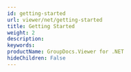 ```yaml
---
id: getting-started
url: viewer/net/getting-started
title: Getting Started
weight: 2
description: 
keywords: 
productName: GroupDocs.Viewer for .NET
hideChildren: False
---
```

